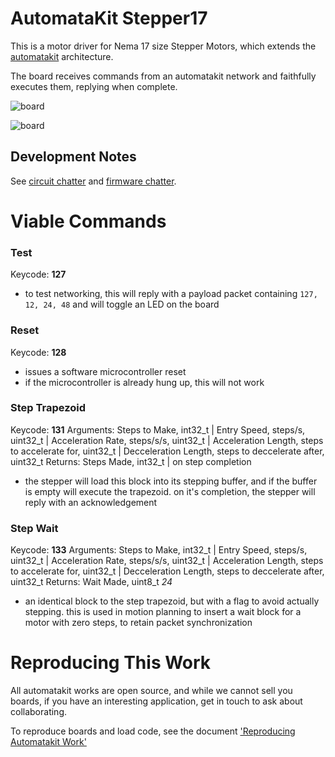 # AutomataKit Stepper17

This is a motor driver for Nema 17 size Stepper Motors, which extends the [automatakit](https://gitlab.cba.mit.edu/jakeread/automatakit) architecture.

The board receives commands from an automatakit network and faithfully executes them, replying when complete. 

![board](/images/fab-front.jpg)

![board](/images/fab-back.jpg)

## Development Notes

See [circuit chatter](/circuit) and [firmware chatter](/embedded).

# Viable Commands

### Test

Keycode: **127**
 - to test networking, this will reply with a payload packet containing ```127, 12, 24, 48``` and will toggle an LED on the board

### Reset

Keycode: **128**
 - issues a software microcontroller reset
 - if the microcontroller is already hung up, this will not work

### Step Trapezoid

Keycode: **131**
Arguments: Steps to Make, int32_t | Entry Speed, steps/s, uint32_t | Acceleration Rate, steps/s/s, uint32_t | Acceleration Length, steps to accelerate for, uint32_t | Decceleration Length, steps to deccelerate after, uint32_t
Returns: Steps Made, int32_t | on step completion
 - the stepper will load this block into its stepping buffer, and if the buffer is empty will execute the trapezoid. on it's completion, the stepper will reply with an acknowledgement

### Step Wait

Keycode: **133**
Arguments: Steps to Make, int32_t | Entry Speed, steps/s, uint32_t | Acceleration Rate, steps/s/s, uint32_t | Acceleration Length, steps to accelerate for, uint32_t | Decceleration Length, steps to deccelerate after, uint32_t
Returns: Wait Made, uint8_t *24*
 - an identical block to the step trapezoid, but with a flag to avoid actually stepping. this is used in motion planning to insert a wait block for a motor with zero steps, to retain packet synchronization

# Reproducing This Work

All automatakit works are open source, and while we cannot sell you boards, if you have an interesting application, get in touch to ask about collaborating.

To reproduce boards and load code, see the document ['Reproducing Automatakit Work'](https://gitlab.cba.mit.edu/jakeread/automatakit/reproducing)